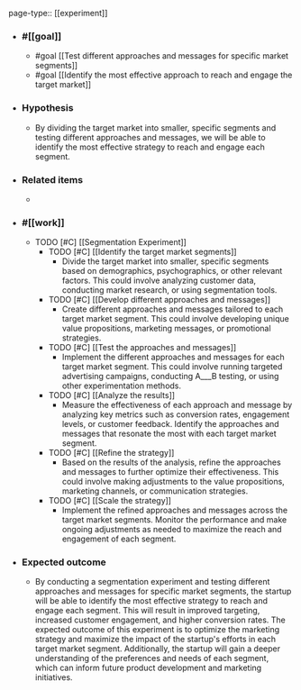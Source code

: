 page-type:: [[experiment]]



  - ### #[[goal]]
    - #goal [[Test different approaches and messages for specific market segments]]
    - #goal [[Identify the most effective approach to reach and engage the target market]]
  - ### Hypothesis
    - By dividing the target market into smaller, specific segments and testing different approaches and messages, we will be able to identify the most effective strategy to reach and engage each segment.
  - ### Related items
    - 
  - ### #[[work]]
    - TODO [#C] [[Segmentation Experiment]]
      - TODO [#C] [[Identify the target market segments]]
        - Divide the target market into smaller, specific segments based on demographics, psychographics, or other relevant factors. This could involve analyzing customer data, conducting market research, or using segmentation tools.
      - TODO [#C] [[Develop different approaches and messages]]
        - Create different approaches and messages tailored to each target market segment. This could involve developing unique value propositions, marketing messages, or promotional strategies.
      - TODO [#C] [[Test the approaches and messages]]
        - Implement the different approaches and messages for each target market segment. This could involve running targeted advertising campaigns, conducting A___B testing, or using other experimentation methods.
      - TODO [#C] [[Analyze the results]]
        - Measure the effectiveness of each approach and message by analyzing key metrics such as conversion rates, engagement levels, or customer feedback. Identify the approaches and messages that resonate the most with each target market segment.
      - TODO [#C] [[Refine the strategy]]
        - Based on the results of the analysis, refine the approaches and messages to further optimize their effectiveness. This could involve making adjustments to the value propositions, marketing channels, or communication strategies.
      - TODO [#C] [[Scale the strategy]]
        - Implement the refined approaches and messages across the target market segments. Monitor the performance and make ongoing adjustments as needed to maximize the reach and engagement of each segment.
  - ### Expected outcome
    - By conducting a segmentation experiment and testing different approaches and messages for specific market segments, the startup will be able to identify the most effective strategy to reach and engage each segment. This will result in improved targeting, increased customer engagement, and higher conversion rates. The expected outcome of this experiment is to optimize the marketing strategy and maximize the impact of the startup's efforts in each target market segment. Additionally, the startup will gain a deeper understanding of the preferences and needs of each segment, which can inform future product development and marketing initiatives.











